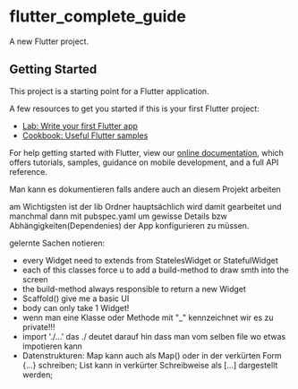 # flutter_complete_guide

A new Flutter project.

## Getting Started

This project is a starting point for a Flutter application.

A few resources to get you started if this is your first Flutter project:

- [Lab: Write your first Flutter app](https://flutter.dev/docs/get-started/codelab)
- [Cookbook: Useful Flutter samples](https://flutter.dev/docs/cookbook)

For help getting started with Flutter, view our
[online documentation](https://flutter.dev/docs), which offers tutorials,
samples, guidance on mobile development, and a full API reference.

Man kann es dokumentieren falls andere auch an
diesem Projekt arbeiten 

am Wichtigsten ist der lib Ordner hauptsächlich wird damit gearbeitet und manchmal dann mit pubspec.yaml um gewisse Details bzw Abhängigkeiten(Dependenies) der App konfigurieren zu müssen. 

gelernte Sachen notieren:
- every Widget need to extends from StatelesWidget or StatefulWidget
- each of this classes force u to add a build-method
to draw smth into the screen
- the build-method always responsible to return a new Widget
- Scaffold() give me a basic UI
- body can only take 1 Widget!
- wenn man eine Klasse oder Methode mit "_" kennzeichnet wir es zu private!!!
- import './...' das ./ deutet darauf hin dass man vom selben file
wo etwas impotieren kann
- Datenstrukturen: 
Map kann auch als Map() oder in der verkürten Form {...} schreiben;
List kann in verkürter Schreibweise als [...] dargestellt werden;